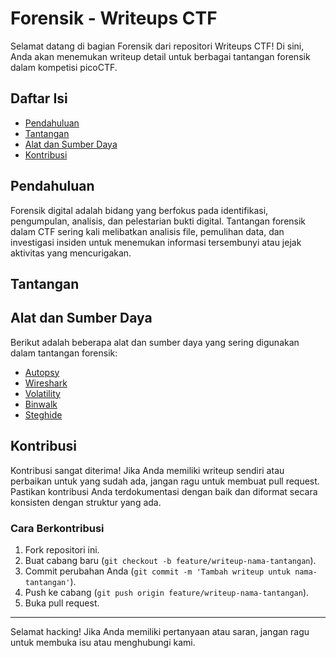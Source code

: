 # Forensik - Writeups CTF

Selamat datang di bagian Forensik dari repositori Writeups CTF! Di sini, Anda akan menemukan writeup detail untuk berbagai tantangan forensik dalam kompetisi picoCTF.

## Daftar Isi

- [Pendahuluan](#pendahuluan)
- [Tantangan](#tantangan)
- [Alat dan Sumber Daya](#alat-dan-sumber-daya)
- [Kontribusi](#kontribusi)

## Pendahuluan

Forensik digital adalah bidang yang berfokus pada identifikasi, pengumpulan, analisis, dan pelestarian bukti digital. Tantangan forensik dalam CTF sering kali melibatkan analisis file, pemulihan data, dan investigasi insiden untuk menemukan informasi tersembunyi atau jejak aktivitas yang mencurigakan.

## Tantangan


## Alat dan Sumber Daya

Berikut adalah beberapa alat dan sumber daya yang sering digunakan dalam tantangan forensik:

- [Autopsy](https://www.sleuthkit.org/autopsy/)
- [Wireshark](https://www.wireshark.org/)
- [Volatility](https://www.volatilityfoundation.org/)
- [Binwalk](https://github.com/ReFirmLabs/binwalk)
- [Steghide](http://steghide.sourceforge.net/)

## Kontribusi

Kontribusi sangat diterima! Jika Anda memiliki writeup sendiri atau perbaikan untuk yang sudah ada, jangan ragu untuk membuat pull request. Pastikan kontribusi Anda terdokumentasi dengan baik dan diformat secara konsisten dengan struktur yang ada.

### Cara Berkontribusi

1. Fork repositori ini.
2. Buat cabang baru (`git checkout -b feature/writeup-nama-tantangan`).
3. Commit perubahan Anda (`git commit -m 'Tambah writeup untuk nama-tantangan'`).
4. Push ke cabang (`git push origin feature/writeup-nama-tantangan`).
5. Buka pull request.


---

Selamat hacking! Jika Anda memiliki pertanyaan atau saran, jangan ragu untuk membuka isu atau menghubungi kami.


